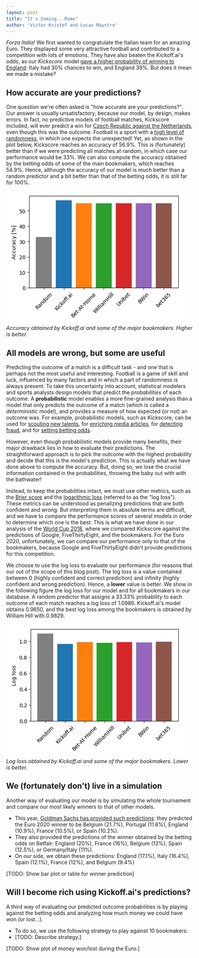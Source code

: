 ```yaml
---
layout: post
title: "It's Coming...Rome"
author: 'Victor Kristof and Lucas Maystre'
---
```


_Forza Italia!_
We first wanted to congratulate the Italian team for an amazing Euro.
They displayed some very attractive football and contributed to a competition with lots of emotions.
They have also beaten the Kickoff.ai's odds, as our _Kickscore_ model [gave a higher probability of winning to England][final]: Italy had 30% chances to win, and England 39%.
But does it mean we made a mistake?

## How accurate are your predictions?

One question we're often asked is "how accurate are your predictions?".
Our answer is usually unsatisfactory, because our model, by design, makes errors.
In fact, no predictive models of football matches, Kickscore included, will ever predict a win for [Czech Republic against the Netherlands][czechrepulic-netherlands], even though this was the outcome.
Football is a sport with a [high level of randomness][wunderlich2021influence], in which one expects the unexpected!
Yet, as shown in the plot below, Kickscore reaches an accuracy of 56.9%.
This is (fortunately) better than if we were predicting all matches at random, in which case our performance would be 33%.
We can also compute the accuracy obtained by the betting odds of some of the main bookmakers, which reaches 54.9%.
Hence, although the accuracy of our model is much better than a random predictor and a bit better than that of the betting odds, it is still far for 100%.

![Accuracy obtained by Kickoff.ai and some of the major bookmakers.](/assets/posts/eu20-analysis/accuracy.png)
_Accuracy obtained by Kickoff.ai and some of the major bookmakers. Higher is better._

## All models are wrong, but some are useful

Predicting the outcome of a match is a difficult task - and one that is perhaps not the most useful and interesting.
Football is a game of skill and luck, influenced by many factors and in which a part of randomness is always present.
To take this uncertainty into account, statistical modelers and sports analysts design models that predict the _probabilities_ of each outcome.
A **probabilistic** model enables a more fine-grained analysis than a model that only predicts the outcome of a match (which is called a _deterministic_ model), and provides a measure of how expected (or not) an outcome was.
For example, probabilistic models, such as Kickscore, can be used for [scouting new talents][scouting], for [enriching media articles][media], for [detecting fraud][fraud], and for [setting betting odds][odds].

However, even though probabilistic models provide many benefits, their major drawback lies in how to evaluate their predictions.
The straightforward approach is to pick the outcome with the highest probability and decide that this is the model's prediction.
This is actually what we have done above to compute the accuracy.
But, doing so, we lose the crucial information contained in the probabilities, throwing the baby out with with the bathwater!

Instead, to keep the probabilities intact, we must use other metrics, such as the [Brier score][brier] and the [logarithmic loss][logloss] (referred to as the "log loss").
These metrics can be understood as penalizing predictions that are both confident and wrong.
But interpreting them in absolute terms are difficult, and we have to _compare_ the performance scores of several models in order to determine which one is the best.
This is what we have done in our analysis of the [World Cup 2018][previous-blog], where we compared Kickscore against the predictions of Google, FiveThirtyEight, and the bookmakers.
For the Euro 2020, unfortunately, we can compare our performance only to that of the bookmakers, because Google and FiveThirtyEight didn't provide predictions for this competition.

We choose to use the log loss to evaluate our performance (for reasons that our out of the scope of this blog post).
The log loss is a value contained between 0 (highly confident and correct prediction) and infinity (highly confident and wrong prediction).
Hence, a **lower** value is better.
We show in the following figure the log loss for our model and for all bookmakers in our database.
A random predictor that assigns a 33.33% probability to each outcome of each match reaches a log loss of 1.0986.
Kickoff.ai's model obtains 0.9650, and the best log loss among the bookmakers is obtained by William Hill with 0.9829.

![Log loss obtained by Kickoff.ai and some of the major bookmakers.](/assets/posts/eu20-analysis/logloss.png)
_Log loss obtained by Kickoff.ai and some of the major bookmakers. Lower is better._

## We (fortunately don't) live in a simulation

Another way of evaluating our model is by simulating the whole tournament and compare our most likely winners to that of other models.

- This year, [Goldman Sachs has provided such predictions][goldman-sachs-report]: they predicted the Euro 2020 winner to be Belgium (21.7%), Portugal (11.6%), England (10.9%), France (10.5%), or Spain (10.2%).
- They also provided the predictions of the winner obtained by the betting odds on Betfair: England (20%), France (16%), Belgium (13%), Spain (12.5%), or Germany/Italy (11%).
- On our side, we obtain these predictions: England (17.1%), Italy (16.4%), Spain (12.1%), France (12%), and Belgium (9.4%)

[TODO: Show bar plot or table for winner prediction]

## Will I become rich using Kickoff.ai's predictions?

A third way of evaluating our predicted outcome probabilities is by playing against the betting odds and analyzing how much money we could have won (or lost...).

- To do so, we use the following strategy to play against 10 bookmakers:
- [TODO: Describe strategy.]

[TODO: Show plot of money won/lost during the Euro.]

[final]: http://kickoff.ai/match/72811
[czechrepulic-netherlands]: http://kickoff.ai/match/72799
[wunderlich2021influence]: https://www.tandfonline.com/doi/full/10.1080/02640414.2021.1930685
[previous-blog]: https://blog.kickoff.ai/2018-07-20/world-cup-2018-analysis
[goldman-sachs-report]: https://www.goldmansachs.com/insights/pages/gs-research/euro-2020/report.pdf
[scouting]: https://www.nbcnews.com/mach/science/how-ai-helping-sports-teams-scout-star-players-ncna882516
[media]: https://fivethirtyeight.com/sports/
[fraud]: https://core.ac.uk/download/pdf/266989334.pdf
[odds]: https://tradematesports.medium.com/how-bookmakers-create-their-odds-from-a-former-odds-compiler-5b36b4937439
[brier]: https://en.wikipedia.org/wiki/Brier_score
[logloss]: https://en.wikipedia.org/wiki/Cross_entropy

